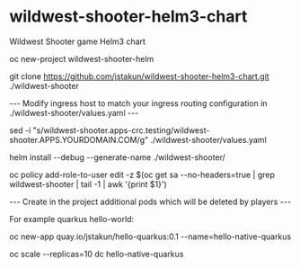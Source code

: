 # wildwest-shooter-helm3-chart
Wildwest Shooter game Helm3 chart

oc new-project wildwest-shooter-helm

git clone https://github.com/jstakun/wildwest-shooter-helm3-chart.git ./wildwest-shooter

--- Modify ingress host to match your ingress routing configuration in ./wildwest-shooter/values.yaml ---

sed -i "s/wildwest-shooter.apps-crc.testing/wildwest-shooter.APPS.YOURDOMAIN.COM/g" ./wildwest-shooter/values.yaml

helm install --debug --generate-name ./wildwest-shooter/

oc policy add-role-to-user edit -z $(oc get sa --no-headers=true | grep wildwest-shooter | tail -1 | awk '{print $1}')

--- Create in the project additional pods which will be deleted by players ---

For example quarkus hello-world:

oc new-app quay.io/jstakun/hello-quarkus:0.1 --name=hello-native-quarkus

oc scale --replicas=10 dc hello-native-quarkus
